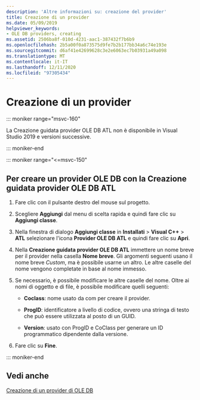```yaml
---
description: 'Altre informazioni su: creazione del provider'
title: Creazione di un provider
ms.date: 05/09/2019
helpviewer_keywords:
- OLE DB providers, creating
ms.assetid: 2506ba8f-010d-4231-aac1-387432f7b6b9
ms.openlocfilehash: 2b5a00f0a873575d9fe7b2b177bb34a6c74e193e
ms.sourcegitcommit: d6af41e42699628c3e2e6063ec7b03931a49a098
ms.translationtype: MT
ms.contentlocale: it-IT
ms.lasthandoff: 12/11/2020
ms.locfileid: "97305434"
---
```

# <a name="creating-the-provider"></a>Creazione di un provider

::: moniker range="msvc-160"

La Creazione guidata provider OLE DB ATL non è disponibile in Visual Studio 2019 e versioni successive.

::: moniker-end

::: moniker range="<=msvc-150"

## <a name="to-create-an-ole-db-provider-with-the-atl-ole-db-provider-wizard"></a>Per creare un provider OLE DB con la Creazione guidata provider OLE DB ATL

1. Fare clic con il pulsante destro del mouse sul progetto.

1. Scegliere **Aggiungi** dal menu di scelta rapida e quindi fare clic su **Aggiungi classe**.

1. Nella finestra di dialogo **Aggiungi classe** in **Installati** > **Visual C++** > **ATL** selezionare l'icona **Provider OLE DB ATL** e quindi fare clic su **Apri**.

1. Nella **Creazione guidata provider OLE DB ATL** immettere un nome breve per il provider nella casella **Nome breve**. Gli argomenti seguenti usano il nome breve *Custom*, ma è possibile usarne un altro. Le altre caselle del nome vengono completate in base al nome immesso.

1. Se necessario, è possibile modificare le altre caselle del nome. Oltre ai nomi di oggetto e di file, è possibile modificare quelli seguenti:

   - **Coclass**: nome usato da com per creare il provider.

   - **ProgID**: identificatore a livello di codice, ovvero una stringa di testo che può essere utilizzata al posto di un GUID.

   - **Version**: usato con ProgID e CoClass per generare un ID programmatico dipendente dalla versione.

1. Fare clic su **Fine**.

::: moniker-end

## <a name="see-also"></a>Vedi anche

[Creazione di un provider di OLE DB](../../data/oledb/creating-an-ole-db-provider.md)
